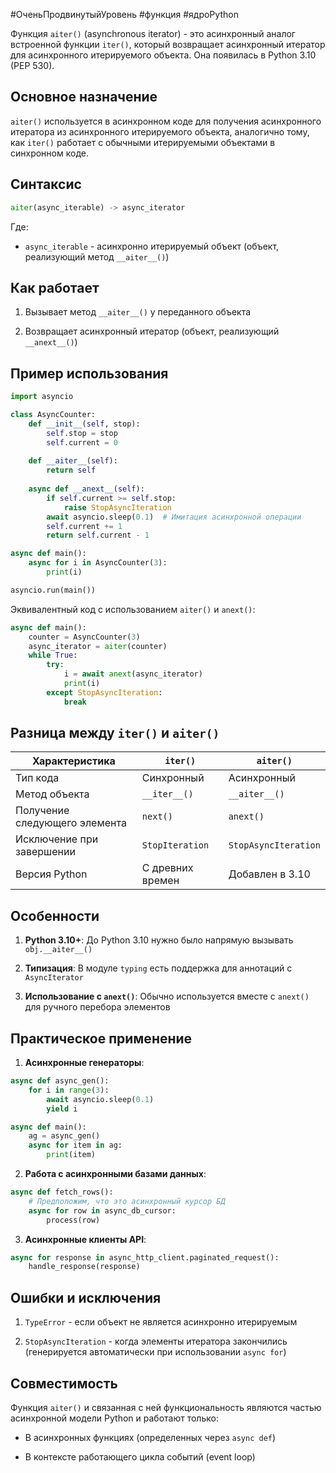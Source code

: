 #ОченьПродвинутыйУровень #функция #ядроPython 

Функция `aiter()` (asynchronous iterator) - это асинхронный аналог встроенной функции `iter()`, который возвращает асинхронный итератор для асинхронного итерируемого объекта. Она появилась в Python 3.10 (PEP 530).

## Основное назначение

`aiter()` используется в асинхронном коде для получения асинхронного итератора из асинхронного итерируемого объекта, аналогично тому, как `iter()` работает с обычными итерируемыми объектами в синхронном коде.

## Синтаксис
```python
aiter(async_iterable) -> async_iterator
```
Где:

- `async_iterable` - асинхронно итерируемый объект (объект, реализующий метод `__aiter__()`)
    

## Как работает

1. Вызывает метод `__aiter__()` у переданного объекта
    
2. Возвращает асинхронный итератор (объект, реализующий `__anext__()`)
    

## Пример использования
```python
import asyncio

class AsyncCounter:
    def __init__(self, stop):
        self.stop = stop
        self.current = 0
    
    def __aiter__(self):
        return self
    
    async def __anext__(self):
        if self.current >= self.stop:
            raise StopAsyncIteration
        await asyncio.sleep(0.1)  # Имитация асинхронной операции
        self.current += 1
        return self.current - 1

async def main():
    async for i in AsyncCounter(3):
        print(i)

asyncio.run(main())
```
Эквивалентный код с использованием `aiter()` и `anext()`:
```python
async def main():
    counter = AsyncCounter(3)
    async_iterator = aiter(counter)
    while True:
        try:
            i = await anext(async_iterator)
            print(i)
        except StopAsyncIteration:
            break
```
## Разница между `iter()` и `aiter()`

|Характеристика|`iter()`|`aiter()`|
|---|---|---|
|Тип кода|Синхронный|Асинхронный|
|Метод объекта|`__iter__()`|`__aiter__()`|
|Получение следующего элемента|`next()`|`anext()`|
|Исключение при завершении|`StopIteration`|`StopAsyncIteration`|
|Версия Python|С древних времен|Добавлен в 3.10|

## Особенности

1. **Python 3.10+**: До Python 3.10 нужно было напрямую вызывать `obj.__aiter__()`
    
2. **Типизация**: В модуле `typing` есть поддержка для аннотаций с `AsyncIterator`
    
3. **Использование с `anext()`**: Обычно используется вместе с `anext()` для ручного перебора элементов
    

## Практическое применение

1. **Асинхронные генераторы**:
```python
async def async_gen():
    for i in range(3):
        await asyncio.sleep(0.1)
        yield i

async def main():
    ag = async_gen()
    async for item in ag:
        print(item)
```
2. **Работа с асинхронными базами данных**:
```python
async def fetch_rows():
    # Предположим, что это асинхронный курсор БД
    async for row in async_db_cursor:
        process(row)
```
3. **Асинхронные клиенты API**:
```python
async for response in async_http_client.paginated_request():
    handle_response(response)
```
## Ошибки и исключения

1. `TypeError` - если объект не является асинхронно итерируемым
    
2. `StopAsyncIteration` - когда элементы итератора закончились (генерируется автоматически при использовании `async for`)
    

## Совместимость

Функция `aiter()` и связанная с ней функциональность являются частью асинхронной модели Python и работают только:

- В асинхронных функциях (определенных через `async def`)
    
- В контексте работающего цикла событий (event loop)